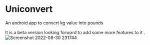 # Uniconvert
An android app to convert kg value into pounds

It is a beta version looking forward to add some more features to it .
![Screenshot 2022-08-30 231744](https://user-images.githubusercontent.com/109786244/187507555-3f5bbeda-ec8d-44b9-b170-2767fde281c6.png)
